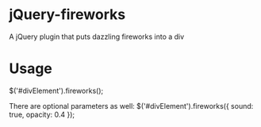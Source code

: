 # jQuery-fireworks
A jQuery plugin that puts dazzling fireworks into a div

# Usage
$('#divElement').fireworks();

There are optional parameters as well:
$('#divElement').fireworks({
    sound: true,
    opacity: 0.4
});
